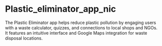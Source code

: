 # Plastic_eliminator_app_nic
The Plastic Eliminator app helps reduce plastic pollution by engaging users with a waste calculator, quizzes, and connections to local shops and NGOs. It features an intuitive interface and Google Maps integration for waste disposal locations.
